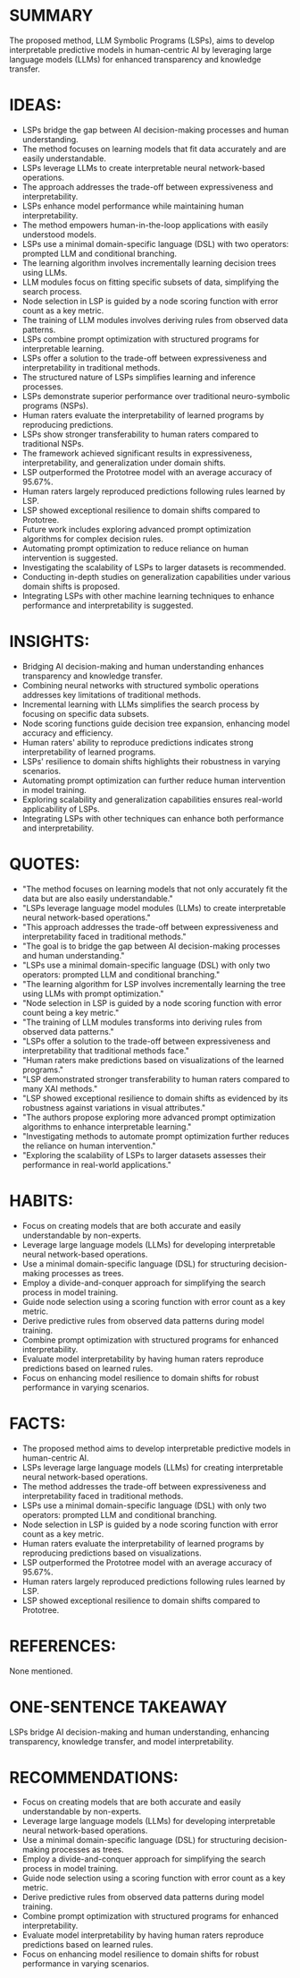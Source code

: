 # SUMMARY
The proposed method, LLM Symbolic Programs (LSPs), aims to develop interpretable predictive models in human-centric AI by leveraging large language models (LLMs) for enhanced transparency and knowledge transfer.

# IDEAS:
- LSPs bridge the gap between AI decision-making processes and human understanding.
- The method focuses on learning models that fit data accurately and are easily understandable.
- LSPs leverage LLMs to create interpretable neural network-based operations.
- The approach addresses the trade-off between expressiveness and interpretability.
- LSPs enhance model performance while maintaining human interpretability.
- The method empowers human-in-the-loop applications with easily understood models.
- LSPs use a minimal domain-specific language (DSL) with two operators: prompted LLM and conditional branching.
- The learning algorithm involves incrementally learning decision trees using LLMs.
- LLM modules focus on fitting specific subsets of data, simplifying the search process.
- Node selection in LSP is guided by a node scoring function with error count as a key metric.
- The training of LLM modules involves deriving rules from observed data patterns.
- LSPs combine prompt optimization with structured programs for interpretable learning.
- LSPs offer a solution to the trade-off between expressiveness and interpretability in traditional methods.
- The structured nature of LSPs simplifies learning and inference processes.
- LSPs demonstrate superior performance over traditional neuro-symbolic programs (NSPs).
- Human raters evaluate the interpretability of learned programs by reproducing predictions.
- LSPs show stronger transferability to human raters compared to traditional NSPs.
- The framework achieved significant results in expressiveness, interpretability, and generalization under domain shifts.
- LSP outperformed the Prototree model with an average accuracy of 95.67%.
- Human raters largely reproduced predictions following rules learned by LSP.
- LSP showed exceptional resilience to domain shifts compared to Prototree.
- Future work includes exploring advanced prompt optimization algorithms for complex decision rules.
- Automating prompt optimization to reduce reliance on human intervention is suggested.
- Investigating the scalability of LSPs to larger datasets is recommended.
- Conducting in-depth studies on generalization capabilities under various domain shifts is proposed.
- Integrating LSPs with other machine learning techniques to enhance performance and interpretability is suggested.

# INSIGHTS:
- Bridging AI decision-making and human understanding enhances transparency and knowledge transfer.
- Combining neural networks with structured symbolic operations addresses key limitations of traditional methods.
- Incremental learning with LLMs simplifies the search process by focusing on specific data subsets.
- Node scoring functions guide decision tree expansion, enhancing model accuracy and efficiency.
- Human raters' ability to reproduce predictions indicates strong interpretability of learned programs.
- LSPs' resilience to domain shifts highlights their robustness in varying scenarios.
- Automating prompt optimization can further reduce human intervention in model training.
- Exploring scalability and generalization capabilities ensures real-world applicability of LSPs.
- Integrating LSPs with other techniques can enhance both performance and interpretability.

# QUOTES:
- "The method focuses on learning models that not only accurately fit the data but are also easily understandable."
- "LSPs leverage language model modules (LLMs) to create interpretable neural network-based operations."
- "This approach addresses the trade-off between expressiveness and interpretability faced in traditional methods."
- "The goal is to bridge the gap between AI decision-making processes and human understanding."
- "LSPs use a minimal domain-specific language (DSL) with only two operators: prompted LLM and conditional branching."
- "The learning algorithm for LSP involves incrementally learning the tree using LLMs with prompt optimization."
- "Node selection in LSP is guided by a node scoring function with error count being a key metric."
- "The training of LLM modules transforms into deriving rules from observed data patterns."
- "LSPs offer a solution to the trade-off between expressiveness and interpretability that traditional methods face."
- "Human raters make predictions based on visualizations of the learned programs."
- "LSP demonstrated stronger transferability to human raters compared to many XAI methods."
- "LSP showed exceptional resilience to domain shifts as evidenced by its robustness against variations in visual attributes."
- "The authors propose exploring more advanced prompt optimization algorithms to enhance interpretable learning."
- "Investigating methods to automate prompt optimization further reduces the reliance on human intervention."
- "Exploring the scalability of LSPs to larger datasets assesses their performance in real-world applications."

# HABITS:
- Focus on creating models that are both accurate and easily understandable by non-experts.
- Leverage large language models (LLMs) for developing interpretable neural network-based operations.
- Use a minimal domain-specific language (DSL) for structuring decision-making processes as trees.
- Employ a divide-and-conquer approach for simplifying the search process in model training.
- Guide node selection using a scoring function with error count as a key metric.
- Derive predictive rules from observed data patterns during model training.
- Combine prompt optimization with structured programs for enhanced interpretability.
- Evaluate model interpretability by having human raters reproduce predictions based on learned rules.
- Focus on enhancing model resilience to domain shifts for robust performance in varying scenarios.

# FACTS:
- The proposed method aims to develop interpretable predictive models in human-centric AI.
- LSPs leverage large language models (LLMs) for creating interpretable neural network-based operations.
- The method addresses the trade-off between expressiveness and interpretability faced in traditional methods.
- LSPs use a minimal domain-specific language (DSL) with only two operators: prompted LLM and conditional branching.
- Node selection in LSP is guided by a node scoring function with error count as a key metric.
- Human raters evaluate the interpretability of learned programs by reproducing predictions based on visualizations.
- LSP outperformed the Prototree model with an average accuracy of 95.67%.
- Human raters largely reproduced predictions following rules learned by LSP.
- LSP showed exceptional resilience to domain shifts compared to Prototree.

# REFERENCES:
None mentioned.

# ONE-SENTENCE TAKEAWAY
LSPs bridge AI decision-making and human understanding, enhancing transparency, knowledge transfer, and model interpretability.

# RECOMMENDATIONS:
- Focus on creating models that are both accurate and easily understandable by non-experts.
- Leverage large language models (LLMs) for developing interpretable neural network-based operations.
- Use a minimal domain-specific language (DSL) for structuring decision-making processes as trees.
- Employ a divide-and-conquer approach for simplifying the search process in model training.
- Guide node selection using a scoring function with error count as a key metric.
- Derive predictive rules from observed data patterns during model training.
- Combine prompt optimization with structured programs for enhanced interpretability.
- Evaluate model interpretability by having human raters reproduce predictions based on learned rules.
- Focus on enhancing model resilience to domain shifts for robust performance in varying scenarios.